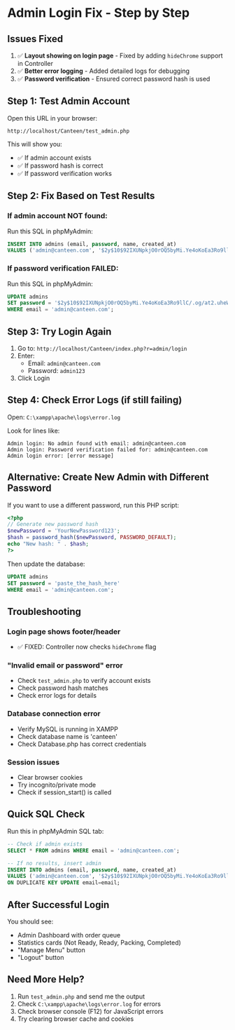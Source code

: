 # Admin Login Fix - Step by Step

## Issues Fixed

1. ✅ **Layout showing on login page** - Fixed by adding `hideChrome` support in Controller
2. ✅ **Better error logging** - Added detailed logs for debugging
3. ✅ **Password verification** - Ensured correct password hash is used

## Step 1: Test Admin Account

Open this URL in your browser:
```
http://localhost/Canteen/test_admin.php
```

This will show you:
- ✅ If admin account exists
- ✅ If password hash is correct
- ✅ If password verification works

## Step 2: Fix Based on Test Results

### If admin account NOT found:
Run this SQL in phpMyAdmin:
```sql
INSERT INTO admins (email, password, name, created_at) 
VALUES ('admin@canteen.com', '$2y$10$92IXUNpkjO0rOQ5byMi.Ye4oKoEa3Ro9llC/.og/at2.uheWG/igi', 'Admin', NOW());
```

### If password verification FAILED:
Run this SQL in phpMyAdmin:
```sql
UPDATE admins 
SET password = '$2y$10$92IXUNpkjO0rOQ5byMi.Ye4oKoEa3Ro9llC/.og/at2.uheWG/igi' 
WHERE email = 'admin@canteen.com';
```

## Step 3: Try Login Again

1. Go to: `http://localhost/Canteen/index.php?r=admin/login`
2. Enter:
   - Email: `admin@canteen.com`
   - Password: `admin123`
3. Click Login

## Step 4: Check Error Logs (if still failing)

Open: `C:\xampp\apache\logs\error.log`

Look for lines like:
```
Admin login: No admin found with email: admin@canteen.com
Admin login: Password verification failed for: admin@canteen.com
Admin login error: [error message]
```

## Alternative: Create New Admin with Different Password

If you want to use a different password, run this PHP script:

```php
<?php
// Generate new password hash
$newPassword = 'YourNewPassword123';
$hash = password_hash($newPassword, PASSWORD_DEFAULT);
echo "New hash: " . $hash;
?>
```

Then update the database:
```sql
UPDATE admins 
SET password = 'paste_the_hash_here' 
WHERE email = 'admin@canteen.com';
```

## Troubleshooting

### Login page shows footer/header
- ✅ FIXED: Controller now checks `hideChrome` flag

### "Invalid email or password" error
- Check `test_admin.php` to verify account exists
- Check password hash matches
- Check error logs for details

### Database connection error
- Verify MySQL is running in XAMPP
- Check database name is 'canteen'
- Check Database.php has correct credentials

### Session issues
- Clear browser cookies
- Try incognito/private mode
- Check if session_start() is called

## Quick SQL Check

Run this in phpMyAdmin SQL tab:
```sql
-- Check if admin exists
SELECT * FROM admins WHERE email = 'admin@canteen.com';

-- If no results, insert admin
INSERT INTO admins (email, password, name, created_at) 
VALUES ('admin@canteen.com', '$2y$10$92IXUNpkjO0rOQ5byMi.Ye4oKoEa3Ro9llC/.og/at2.uheWG/igi', 'Admin', NOW())
ON DUPLICATE KEY UPDATE email=email;
```

## After Successful Login

You should see:
- Admin Dashboard with order queue
- Statistics cards (Not Ready, Ready, Packing, Completed)
- "Manage Menu" button
- "Logout" button

## Need More Help?

1. Run `test_admin.php` and send me the output
2. Check `C:\xampp\apache\logs\error.log` for errors
3. Check browser console (F12) for JavaScript errors
4. Try clearing browser cache and cookies
